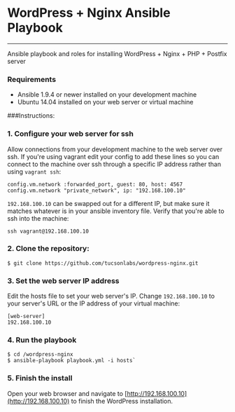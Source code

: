 # WordPress + Nginx Ansible Playbook
---
Ansible playbook and roles for installing WordPress + Nginx + PHP + Postfix server

### Requirements
- Ansible 1.9.4 or newer installed on your development machine
- Ubuntu 14.04 installed on your web server or virtual machine

###Instructions:

### 1. Configure your web server for ssh

Allow connections from your development machine to the web server over ssh. If you're using vagrant edit your config to add these lines so you can connect to the machine over ssh through a specific IP address rather than using `vagrant ssh`:

```
config.vm.network :forwarded_port, guest: 80, host: 4567
config.vm.network "private_network", ip: "192.168.100.10"
```

`192.168.100.10` can be swapped out for a different IP, but make sure it matches whatever is in your ansible inventory file. Verify that you're able to ssh into the machine:

`ssh vagrant@192.168.100.10`

### 2. Clone the repository:

```
$ git clone https://github.com/tucsonlabs/wordpress-nginx.git
```

### 3. Set the web server IP address

Edit the hosts file to set your web server's IP. Change `192.168.100.10` to your server's URL or the IP address of your virtual machine:

```
[web-server]
192.168.100.10
```

### 4. Run the playbook

```
$ cd /wordpress-nginx
$ ansible-playbook playbook.yml -i hosts`
```

### 5. Finish the install

Open your web browser and navigate to [http://192.168.100.10](http://192.168.100.10) to finish the WordPress installation.
